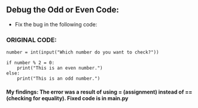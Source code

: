 ## Debug the Odd or Even Code:
- Fix the bug in the following code:

### ORIGINAL CODE:

```
number = int(input("Which number do you want to check?"))

if number % 2 = 0:
    print("This is an even number.")
else:
    print("This is an odd number.")

```

#### My findings: The error was a result of using = (assignment) instead of == (checking for equality). Fixed code is in main.py